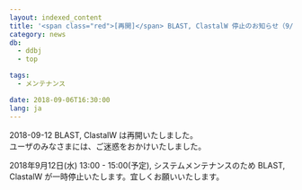 ```yaml
---
layout: indexed_content
title: '<span class="red">[再開]</span> BLAST, ClastalW 停止のお知らせ（9/12 13:00 - 15:00）'
category: news
db:
  - ddbj
  - top

tags:
  - メンテナンス

date: 2018-09-06T16:30:00
lang: ja
---
```


<p><span class="red">2018-09-12 BLAST, ClastalW は再開いたしました。<br>ユーザのみなさまには、ご迷惑をおかけいたしました。</span></p>

<p>2018年9月12日(水) 13:00 - 15:00(予定), システムメンテナンスのため BLAST, ClastalW が一時停止いたします。宜しくお願いいたします。</p>

